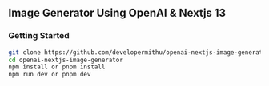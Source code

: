## Image Generator Using OpenAI & Nextjs 13

### Getting Started

```bash
git clone https://github.com/developermithu/openai-nextjs-image-generator
cd openai-nextjs-image-generator
npm install or pnpm install
npm run dev or pnpm dev
```
